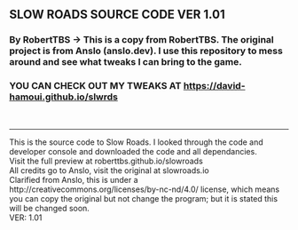 ## SLOW ROADS SOURCE CODE VER 1.01
### By RobertTBS -> This is a copy from RobertTBS. The original project is from Anslo (anslo.dev). I use this repository to mess around and see what tweaks I can bring to the game.

### YOU CAN CHECK OUT MY TWEAKS AT https://david-hamoui.github.io/slwrds

<br>
<hr>
This is the source code to Slow Roads. I looked through the code and developer console and downloaded the code and all dependancies.
<br>
Visit the full preview at roberttbs.github.io/slowroads
<br>
All credits go to Anslo, visit the original at slowroads.io
<br>
Clarified from Anslo, this is under a http://creativecommons.org/licenses/by-nc-nd/4.0/ license, which means you can copy the original but not change the program; but it is stated this will be changed soon. 
<br>
VER: 1.01
